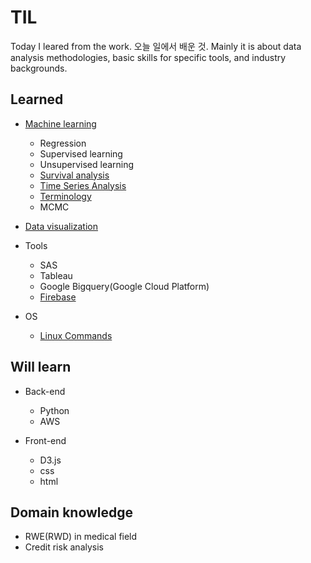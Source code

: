 # TIL

Today I leared from the work. 오늘 일에서 배운 것. Mainly it is about data analysis methodologies, basic skills for specific tools, and industry backgrounds.  


Learned 
--------
  * [Machine learning](https://github.com/Aliceleeme/TIL/blob/master/DataScience/MachineLearning/understanding-machine-learning.md)
    * Regression
    * Supervised learning
    * Unsupervised learning
    * [Survival analysis](https://github.com/Aliceleeme/TIL/blob/master/DataScience/MachineLearning/Survival-analysis.md)
    * [Time Series Analysis](https://github.com/Aliceleeme/TIL/blob/master/DataScience/MachineLearning/Time-series-analysis.md) 
    * [Terminology](https://github.com/Aliceleeme/TIL/blob/master/DataScience/MachineLearning/Machine-Learning-terms.md)
    * MCMC


  * [Data visualization](https://github.com/Aliceleeme/TIL/blob/master/DataScience/data-visualization-catalog.md) 


  * Tools
    * SAS
    * Tableau
    * Google Bigquery(Google Cloud Platform)
    * [Firebase](https://github.com/Aliceleeme/TIL/blob/master/DataScience/Firebase-and-data-analysis.md) 


  * OS
    * [Linux Commands](https://github.com/Aliceleeme/TIL/blob/master/OS/Basic-Linux-command-list.md)



Will learn
-----------
  * Back-end
    * Python
    * AWS
    
  * Front-end
    * D3.js
    * css
    * html 


Domain knowledge
-----------
  * RWE(RWD) in medical field
  * Credit risk analysis
  
